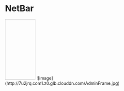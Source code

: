# NetBar
<img height="200" width="100">
![image](http://7u2jrq.com1.z0.glb.clouddn.com/AdminFrame.jpg)
</img>
